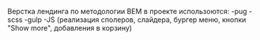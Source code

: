 Верстка лендинга по методологии BEM 
в проекте использоются:
-pug
-scss
-gulp
-JS (реализация сполеров, слайдера, бургер меню, кнопки "Show more", добавления в корзину)
